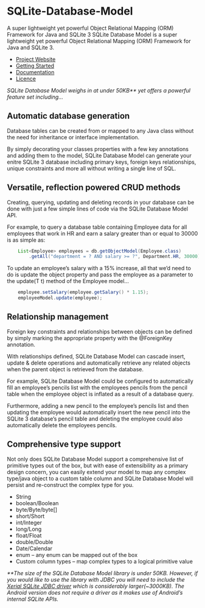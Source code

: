 SQLite-Database-Model
=====================

A super lightweight yet powerful Object Relational Mapping (ORM) Framework for Java and SQLite 3
SQLite Database Model is a super lightweight yet powerful Object Relational Mapping (ORM) Framework for Java and SQLite 3.

 - [Project Website](http://www.neilson.co.za/sqlite-database-model/ "SQLite Database Model Java/SQLite ORM Project")
 - [Getting Started](http://www.neilson.co.za/getting-started-with-sqlite-database-model "Getting Started With SQLite Database Model")
 - [Documentation](http://www.neilson.co.za/javadoc/sqlite-database-model/ "SQLite Database Model Java/SQLite ORM Project Documentation")
 - [Licence](http://www.neilson.co.za/sqlite-database-model/sqlite-database-model-licence/ "SQLite Database Model Licence")

_SQLite Database Model weighs in at under 50KB** yet offers a powerful feature set including…_

## Automatic database generation

Database tables can be created from or mapped to any Java class without the need for inheritance or interface implementation.

By simply decorating your classes properties with a few key annotations and adding them to the model, SQLite Database Model can generate your enitre SQLite 3 database including primary keys, foreign keys relationships, unique constraints and more all without writing a single line of SQL.

## Versatile, reflection powered CRUD methods

Creating, querying, updating and deleting records in your database can be done with just a few simple lines of code via the SQLite Database Model API.

For example, to query a database table containing Employee data for all employees that work in HR and earn a salary greater than or equal to 30000 is as simple as:
```java
    List<Employee> employees = db.getObjectModel(Employee.class)
        .getAll("department = ? AND salary >= ?", Department.HR, 30000);
```
To update an employee’s salary with a 15% increase, all that we’d need to do is update the object property and pass the employee as a parameter to the update(T t) method of the Employee model…
```java
    employee.setSalary(employee.getSalary() * 1.15);
    employeeModel.update(employee);
```

## Relationship management

Foreign key constraints and relationships between objects can be defined by simply marking the appropriate property with the @ForeignKey annotation.

With relationships defined, SQLite Database Model can cascade insert, update & delete operations and automatically retrieve any related objects when the parent object is retrieved from the database.

For example, SQLite Database Model could be configured to automatically fill an employee’s pencils list with the employees pencils from the pencil table when the employee object is inflated as a result of a database query.

Furthermore, adding a new pencil to the employee’s pencils list and then updating the employee would automatically insert the new pencil into the SQLite 3 database’s pencil table and deleting the employee could also automatically delete the employees pencils.

## Comprehensive type support

Not only does SQLite Database Model support a comprehensive list of primitive types out of the box, but with ease of extensibility as a primary design concern, you can easily extend your model to map any complex type/java object to a custom table column and SQLite Database Model will persist and re-construct the complex type for you.

- String
- boolean/Boolean
- byte/Byte/byte[]
- short/Short
- int/Integer
- long/Long
- float/Float
- double/Double
- Date/Calendar
- enum – any enum can be mapped out of the box
- Custom column types – map complex types to a logical primitive value

_**The size of the SQLite Database Model library is under 50KB. However, if you would like to use the library with JDBC you will need to include the [Xerial SQLite JDBC driver](https://bitbucket.org/xerial/sqlite-jdbc "Xerial SQLite JDBC driver") which is considerably larger(~3000KB).
The Android version does not require a driver as it makes use of Android’s internal SQLite APIs._
